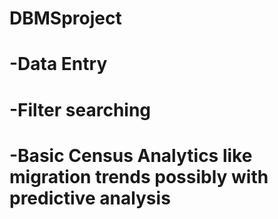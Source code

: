 # DBMSproject
# -Data Entry
# -Filter searching
# -Basic Census Analytics like migration trends possibly with predictive analysis